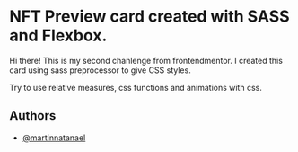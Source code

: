 
# NFT Preview card created with SASS and Flexbox.

Hi there! This is my second chanlenge from frontendmentor.
I created this card using sass preprocessor to give CSS styles.


Try to use relative measures, css functions and animations with css.


## Authors

- [@martinnatanael](https://github.com/MartinNatanael)

